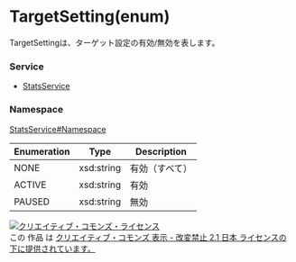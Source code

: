 # TargetSetting(enum)
TargetSettingは、ターゲット設定の有効/無効を表します。
 
### Service
+ [StatsService](../../services/StatsService.md)

### Namespace
[StatsService#Namespace](../../services/StatsService.md#namespace)

| Enumeration | Type | Description |
|---|---|---|
| NONE | xsd:string | 有効（すべて） |
| ACTIVE | xsd:string | 有効 |
| PAUSED | xsd:string | 無効 |


<a rel="license" href="http://creativecommons.org/licenses/by-nd/2.1/jp/">
<img alt="クリエイティブ・コモンズ・ライセンス" style="border-width:0" src="https://i.creativecommons.org/l/by-nd/2.1/jp/88x31.png" />
</a><br />
この 作品 は <a rel="license" href="http://creativecommons.org/licenses/by-nd/2.1/jp/">
クリエイティブ・コモンズ 表示 - 改変禁止 2.1 日本 ライセンスの下に提供されています。</a>
